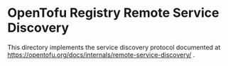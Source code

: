 # OpenTofu Registry Remote Service Discovery

This directory implements the service discovery protocol documented at https://opentofu.org/docs/internals/remote-service-discovery/ .